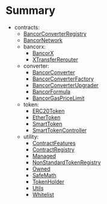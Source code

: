 # Summary
* contracts:
  * [BancorConverterRegistry](docs/BancorConverterRegistry.md)
  * [BancorNetwork](docs/BancorNetwork.md)
  * bancorx:
    * [BancorX](docs/BancorX.md)
    * [XTransferRerouter](docs/XTransferRerouter.md)
  * converter:
    * [BancorConverter](docs/BancorConverter.md)
    * [BancorConverterFactory](docs/BancorConverterFactory.md)
    * [BancorConverterUpgrader](docs/BancorConverterUpgrader.md)
    * [BancorFormula](docs/BancorFormula.md)
    * [BancorGasPriceLimit](docs/BancorGasPriceLimit.md)
  * token:
    * [ERC20Token](docs/ERC20Token.md)
    * [EtherToken](docs/EtherToken.md)
    * [SmartToken](docs/SmartToken.md)
    * [SmartTokenController](docs/SmartTokenController.md)
  * utility:
    * [ContractFeatures](docs/ContractFeatures.md)
    * [ContractRegistry](docs/ContractRegistry.md)
    * [Managed](docs/Managed.md)
    * [NonStandardTokenRegistry](docs/NonStandardTokenRegistry.md)
    * [Owned](docs/Owned.md)
    * [SafeMath](docs/SafeMath.md)
    * [TokenHolder](docs/TokenHolder.md)
    * [Utils](docs/Utils.md)
    * [Whitelist](docs/Whitelist.md)
